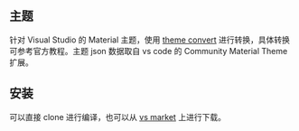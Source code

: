 ## 主题

针对 Visual Studio 的 Material 主题，使用 [theme convert](https://github.com/microsoft/theme-converter-for-vs) 进行转换，具体转换可参考官方教程。主题 json 数据取自 vs code 的 Community Material Theme 扩展。

## 安装

可以直接 clone 进行编译，也可以从 [vs market](https://marketplace.visualstudio.com/items?itemName=WuTong1995.CommunityMaterialTheme) 上进行下载。

